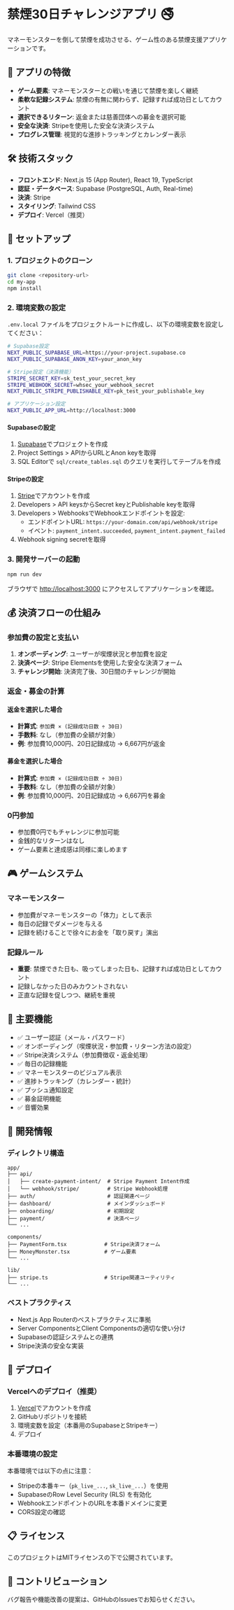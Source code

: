 # 禁煙30日チャレンジアプリ 🚭

マネーモンスターを倒して禁煙を成功させる、ゲーム性のある禁煙支援アプリケーションです。

## 🎯 アプリの特徴

- **ゲーム要素**: マネーモンスターとの戦いを通じて禁煙を楽しく継続
- **柔軟な記録システム**: 禁煙の有無に関わらず、記録すれば成功日としてカウント
- **選択できるリターン**: 返金または慈善団体への募金を選択可能
- **安全な決済**: Stripeを使用した安全な決済システム
- **プログレス管理**: 視覚的な進捗トラッキングとカレンダー表示

## 🛠️ 技術スタック

- **フロントエンド**: Next.js 15 (App Router), React 19, TypeScript
- **認証・データベース**: Supabase (PostgreSQL, Auth, Real-time)
- **決済**: Stripe
- **スタイリング**: Tailwind CSS
- **デプロイ**: Vercel（推奨）

## 🚀 セットアップ

### 1. プロジェクトのクローン

```bash
git clone <repository-url>
cd my-app
npm install
```

### 2. 環境変数の設定

`.env.local` ファイルをプロジェクトルートに作成し、以下の環境変数を設定してください：

```bash
# Supabase設定
NEXT_PUBLIC_SUPABASE_URL=https://your-project.supabase.co
NEXT_PUBLIC_SUPABASE_ANON_KEY=your_anon_key

# Stripe設定（決済機能）
STRIPE_SECRET_KEY=sk_test_your_secret_key
STRIPE_WEBHOOK_SECRET=whsec_your_webhook_secret
NEXT_PUBLIC_STRIPE_PUBLISHABLE_KEY=pk_test_your_publishable_key

# アプリケーション設定
NEXT_PUBLIC_APP_URL=http://localhost:3000
```

#### Supabaseの設定

1. [Supabase](https://supabase.com)でプロジェクトを作成
2. Project Settings > APIからURLとAnon keyを取得
3. SQL Editorで `sql/create_tables.sql` のクエリを実行してテーブルを作成

#### Stripeの設定

1. [Stripe](https://stripe.com)でアカウントを作成
2. Developers > API keysからSecret keyとPublishable keyを取得
3. Developers > WebhooksでWebhookエンドポイントを設定:
   - エンドポイントURL: `https://your-domain.com/api/webhook/stripe`
   - イベント: `payment_intent.succeeded`, `payment_intent.payment_failed`
4. Webhook signing secretを取得

### 3. 開発サーバーの起動

```bash
npm run dev
```

ブラウザで [http://localhost:3000](http://localhost:3000) にアクセスしてアプリケーションを確認。

## 💰 決済フローの仕組み

### 参加費の設定と支払い

1. **オンボーディング**: ユーザーが喫煙状況と参加費を設定
2. **決済ページ**: Stripe Elementsを使用した安全な決済フォーム
3. **チャレンジ開始**: 決済完了後、30日間のチャレンジが開始

### 返金・募金の計算

#### 返金を選択した場合
- **計算式**: `参加費 × (記録成功日数 ÷ 30日)`
- **手数料**: なし（参加費の全額が対象）
- **例**: 参加費10,000円、20日記録成功 → 6,667円が返金

#### 募金を選択した場合
- **計算式**: `参加費 × (記録成功日数 ÷ 30日)`
- **手数料**: なし（参加費の全額が対象）
- **例**: 参加費10,000円、20日記録成功 → 6,667円を募金

### 0円参加

- 参加費0円でもチャレンジに参加可能
- 金銭的なリターンはなし
- ゲーム要素と達成感は同様に楽しめます

## 🎮 ゲームシステム

### マネーモンスター

- 参加費がマネーモンスターの「体力」として表示
- 毎日の記録でダメージを与える
- 記録を続けることで徐々にお金を「取り戻す」演出

### 記録ルール

- **重要**: 禁煙できた日も、吸ってしまった日も、記録すれば成功日としてカウント
- 記録しなかった日のみカウントされない
- 正直な記録を促しつつ、継続を重視

## 📱 主要機能

- ✅ ユーザー認証（メール・パスワード）
- ✅ オンボーディング（喫煙状況・参加費・リターン方法の設定）
- ✅ Stripe決済システム（参加費徴収・返金処理）
- ✅ 毎日の記録機能
- ✅ マネーモンスターのビジュアル表示
- ✅ 進捗トラッキング（カレンダー・統計）
- ✅ プッシュ通知設定
- ✅ 募金証明機能
- ✅ 音響効果

## 🔧 開発情報

### ディレクトリ構造

```
app/
├── api/
│   ├── create-payment-intent/  # Stripe Payment Intent作成
│   └── webhook/stripe/         # Stripe Webhook処理
├── auth/                       # 認証関連ページ
├── dashboard/                  # メインダッシュボード
├── onboarding/                 # 初期設定
├── payment/                    # 決済ページ
└── ...

components/
├── PaymentForm.tsx            # Stripe決済フォーム
├── MoneyMonster.tsx           # ゲーム要素
└── ...

lib/
├── stripe.ts                  # Stripe関連ユーティリティ
└── ...
```

### ベストプラクティス

- Next.js App Routerのベストプラクティスに準拠
- Server ComponentsとClient Componentsの適切な使い分け
- Supabaseの認証システムとの連携
- Stripe決済の安全な実装

## 🚀 デプロイ

### Vercelへのデプロイ（推奨）

1. [Vercel](https://vercel.com)でアカウントを作成
2. GitHubリポジトリを接続
3. 環境変数を設定（本番用のSupabaseとStripeキー）
4. デプロイ

### 本番環境の設定

本番環境では以下の点に注意：

- Stripeの本番キー（`pk_live_...`, `sk_live_...`）を使用
- SupabaseのRow Level Security (RLS) を有効化
- WebhookエンドポイントのURLを本番ドメインに変更
- CORS設定の確認

## 📋 ライセンス

このプロジェクトはMITライセンスの下で公開されています。

## 🤝 コントリビューション

バグ報告や機能改善の提案は、GitHubのIssuesでお知らせください。
